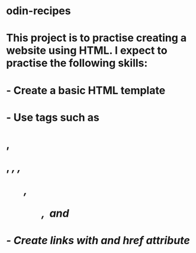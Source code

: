 # odin-recipes

# This project is to practise creating a website using HTML. I expect to practise the following skills:
# - Create a basic HTML template
# - Use tags such as <h1>, <p>, <em>, <strong>, <ol>, <ul>, <img> and <alt>
# - Create links with <a> and href attribute

